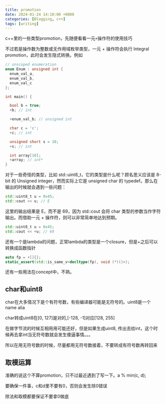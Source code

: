 ```yaml
---
title: promotion
date: 2024-01-24 14:10:00 +0800
categories: [Blogging, c++]
tags: [writing]
---
```


c++里的一些类型promotion，先随便看看一元`+`操作符的使用技巧


不过若是操作数为整数或无作用域枚举类型，一元 + 操作符会执行 Integral promotion，此时会发生隐式转换。例如

```c++
// unscoped enumeration
enum Enum : unsigned int {
  enum_val_a,
  enum_val_b,
  enum_val_c
};

int main() {

  bool b = true;
  +b; // int

  +enum_val_b; // unsigned int

  char c = 'c';
  +c; // int

  unsigned short s = 10;
  +s; // int

  int array[10];
  +array; // int*
}
```

对于一些奇怪的类型，比如 std::uint8_t，它的类型是什么呢？顾名思义应该是 8-bit 的 Unsigned integer，然而实际上它是 unsigned char 的 typedef。那么在输出的时候就会遇到一些问题：


```c++
std::uint8_t u = 0x45;
std::cout << u; // E
```

这里的输出结果是 E，而不是 69，因为 std::cout 会将 char 类型的参数当作字符输出。而借助一元 + 操作符，则可以非常简单地达到预期。

```c++
std::uint8_t u = 0x45;
std::cout << +u; // 69
```

还有一个是lambda的问题，正常lambda的类型是一个closure，但是+之后可以转换成函数指针

```c++
auto fp = +[]{};
static_assert(std::is_same_v<decltype(fp), void (*)()>);
```

还有一些用法在concept中，不熟。

## char和uint8

char在大多情况下是个有符号数，有些编译器可能是无符号的。uint8是一个name alia

char转成uint8在[0, 127]是对的,[-128, -1]对应[128, 255]

在做字节流的时候互相用用可能还好，但是如果生成uint8, 传出去给int，这个时候再去拿int当无符号数就会发生傻逼事情。。。

所以在用无符号数的时候，尽量都用无符号数接着，不要转成有符号数再转回来

## 取模运算

准确的说这个不算promotion，只不过最近遇到了写一下。a % min(c, d);

要确保一件事，c和d里不要有0，否则会发生除0错误

除法和取模都要保证不要拿0做底
